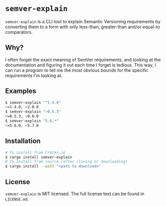 # `semver-explain`

`semver-explain` is a CLI tool to explain Semantic Versioning requirements by converting them to a form with only less-than, greater-than and/or equal-to comparators.

## Why?

I often forget the exact meaning of SemVer requirements, and looking at the documentation and figuring it out each time I forget is tedious. This way, I can run a program to tell me the most obvious bounds for the specific requirements I'm looking at.

## Examples

```sh
$ semver-explain "^1.4.0"
>=1.4.0, <2.0.0
$ semver-explain "~0.5.3"
>=0.5.3, <0.6.0
$ semver-explain "5.6.*"
>=5.6.0, <5.7.0
```

## Installation

```sh
# To install from Crates.io
$ cargo install semver-explain
# To install from source (after cloning or downloading)
$ cargo install --path "<path to download>"
```

## License

`semver-explain` is MIT licensed. The full license text can be found in `LICENSE.md`.

